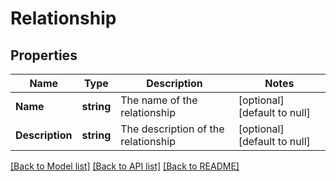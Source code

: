 # Relationship

## Properties
Name | Type | Description | Notes
------------ | ------------- | ------------- | -------------
**Name** | **string** | The name of the relationship | [optional] [default to null]
**Description** | **string** | The description of the relationship | [optional] [default to null]

[[Back to Model list]](../README.md#documentation-for-models) [[Back to API list]](../README.md#documentation-for-api-endpoints) [[Back to README]](../README.md)


